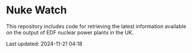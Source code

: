 # Nuke Watch

This repository includes code for retrieving the latest information available on the output of EDF nuclear power plants in the UK.

Last updated: 2024-11-21 04:18